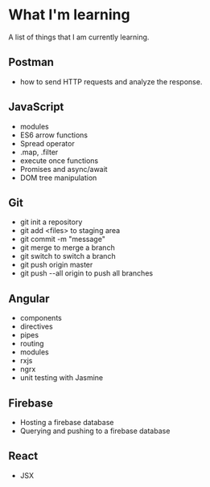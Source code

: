 # What I'm learning
A list of things that I am currently learning.

## Postman
* how to send HTTP requests and analyze the response.

## JavaScript
* modules
* ES6 arrow functions
* Spread operator
* .map, .filter
* execute once functions
* Promises and async/await
* DOM tree manipulation

## Git
* git init a repository
* git add &lt;files&gt; to staging area
* git commit -m "message"
* git merge to merge a branch
* git switch to switch a branch
* git push origin master
* git push --all origin to push all branches

## Angular
* components
* directives
* pipes
* routing
* modules
* rxjs
* ngrx
* unit testing with Jasmine

## Firebase
* Hosting a firebase database
* Querying and pushing to a firebase database

## React
* JSX